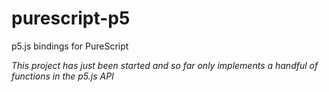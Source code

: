# purescript-p5

p5.js bindings for PureScript

*This project has just been started and so far only implements a handful of functions in the p5.js API*

